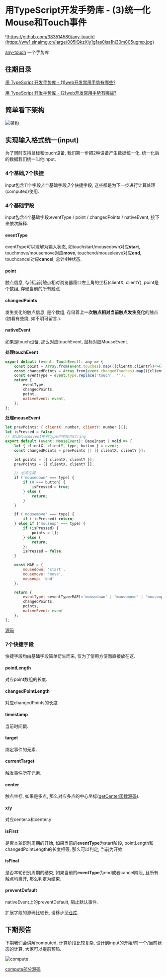 # 用TypeScript开发手势库 - (3)统一化Mouse和Touch事件
![https://github.com/383514580/any-touch](https://ww1.sinaimg.cn/large/005IQkzXly1g1as0lsa1hj30m805ugmp.jpg)

 [any-touch](https://github.com/383514580/any-touch) 一个手势库

## 往期目录
[用 TypeScript 开发手势库 - (1)web开发常用手势有哪些?](https://juejin.im/post/5c8fc2105188252d72550acf)

[用 TypeScript 开发手势库 - (2)web开发常用手势有哪些?](https://juejin.im/post/5c939c956fb9a0710a1bc90c)

## 简单看下架构
![架构](https://ws1.sinaimg.cn/large/005IQkzXly1g1e7e5pm0tj30o20aegmc.jpg)

## 实现输入格式统一(input)
为了同时支持鼠标和touch设备, 我们第一步把2种设备产生数据统一化, 统一化后的数据我们统一叫他input.

### 4个基础,7个快捷
input包含11个字段,4个基础字段,7个快捷字段, 这些都是为下一步进行计算处理(computed)使用.

### 4个基础字段
input包含4个基础字段:eventType / point / changedPoints / nativeEvent, 接下来依次解释.

#### eventType
eventType可以理解为输入状态, 如touchstart/mousedown对应**start**, touchmove/mousemove对应**move**, touchend/mouseleave对应**end**, touchcancel对应**cancel**, 总计4种状态.

#### point
触点信息, 存储当前触点相对浏览器窗口左上角的坐标(clientX, clientY), point是个数组, 存储当前的所有触点.

#### changedPoints
发生变化的触点信息, 是个数组, 存储着**上一次触点相对当前触点发生变化**的触点(初看有些绕, 如不明可留言.).

#### nativeEvent
如果是touch设备, 那么对应touchEvent, 鼠标对应MouseEvent.

**处理touchEvent**
```javascript
export default (event: TouchEvent): any => {
    const point = Array.from(event.touches).map(({clientX,clientY})=>({clientX,clientY}));
    const changedPoints = Array.from(event.changedTouches).map(({clientX,clientY})=>({clientX,clientY}));
    const eventType = event.type.replace('touch', '');
    return {
        eventType,
        changedPoints,
        point,
        nativeEvent: event,
    };
}; 
```
**处理mouseEvent**
```javascript
let prevPoints: { clientX: number, clientY: number }[];
let isPressed = false;
// 默认MouseEvent中对type声明仅为string
export default (event: MouseEvent): BaseInput | void => {
    let { clientX, clientY, type, button } = event;
    const changedPoints = prevPoints || [{ clientX, clientY }];

    let points = [{ clientX, clientY }];
    prevPoints = [{ clientX, clientY }];

    // 必须左键
    if ('mousedown' === type) {
        if (0 === button) {
            isPressed = true;
        } else {
            return;
        }
    }

    if ('mousemove' === type) {
        if (!isPressed) return;
    } else if ('mouseup' === type) {
        if (isPressed) {
            points = [];
        } else {
            return;
        };
        isPressed = false;
    }

    const MAP = {
        mousedown: 'start',
        mousemove: 'move',
        mouseup: 'end'
    };

    return {
        eventType: <eventType>MAP[<'mousedown' | 'mousemove' | 'mouseup'>type],
        changedPoints,
        points,
        nativeEvent: event
    };
}; 
```

[源码](https://github.com/383514580/any-touch/tree/master/src/input/adapters)


### 7个快捷字段
快捷字段均由基础字段简单衍生而来, 仅为了使用方便而直接放在这.

#### pointLength
对应point数组的长度.

#### changedPointLength
对应changedPoints的长度.

#### timestamp
当前时间戳.


#### target
绑定事件的元素.

#### currentTarget
触发事件所在元素.

#### center
触点坐标, 如果是多点, 那么对应多点的中心坐标([getCenter函数源码](https://github.com/383514580/any-touch/blob/master/src/vector.ts#L74)).

#### x/y
对应center.x和center.y

#### isFirst
是否本轮识别周期的开始, 如果当前的**eventType**为start阶段, pointLength和changedPointLength的长度相等, 那么可以判定, 当前为开始.

#### isFinal
是否本轮识别周期的结束, 如果当前的**eventType**为end或者cancel阶段, 且所有触点均离开, 那么判定为结束.

#### preventDefault
nativeEvent上的preventDefault, 阻止默认事件.


扩展字段的源码比较长, 请移步至[仓库](https://github.com/383514580/any-touch/blob/master/src/input/create.ts).

## 下期预告
下期我们会讲解computed, 计算阶段比较复杂, 设计到input的开始/前一个/当前状态的计算, 大家可以提前预热.

![compute](https://ws1.sinaimg.cn/large/005IQkzXly1g1ea8jzk45j307j07pq2w.jpg)

[compute部分源码](https://github.com/383514580/any-touch/tree/master/src/compute)

